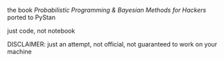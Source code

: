 the book *Probabilistic Programming & Bayesian Methods for Hackers* ported to PyStan

just code, not notebook

DISCLAIMER: just an attempt, not official, not guaranteed to work on your machine
